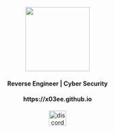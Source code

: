 <div align="center">
  <img height="150" src="https://github.com/x03ee/x03ee/blob/main/my.png"  />
</div>


<div style="text-align: center;">
  <h4 align="center">Reverse Engineer | Cyber Security</h4>
   <h4 align="center">https://x03ee.github.io</h4>

  <div align="center">
    <a href="https://tryhackme.com/p/x03e" target="_blank">
      <img src="https://assets.tryhackme.com/img/logo/tryhackme_logo_full.svg" width="40" height="35" alt="discord logo"  />
    </a>
  </div>
</div>
